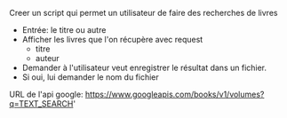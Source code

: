 Creer un script qui permet un utilisateur de faire des recherches de livres
- Entrée: le titre ou autre
- Afficher les livres que l'on récupère avec request 
  - titre
  - auteur
- Demander à l'utilisateur veut enregistrer le résultat dans un fichier.
 -  Si oui, lui demander le nom du fichier

URL de l'api google: https://www.googleapis.com/books/v1/volumes?q=TEXT_SEARCH' 